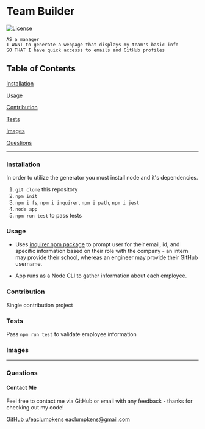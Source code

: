 
# Team Builder
[![License](https://img.shields.io/badge/license-Other-orange)](https://opensource.org/licenses)

```
AS a manager 
I WANT to generate a webpage that displays my team's basic info 
SO THAT I have quick accesss to emails and GitHub profiles
```

## Table of Contents

[Installation](#installation)

[Usage](#usage)

[Contribution](#contribution)

[Tests](#tests)

[Images](#images)

[Questions](#questions)

----

<a name="installation"></a>
### Installation

In order to utilize the generator you must install node and it's dependencies.

1. `git clone` this repository
2. `npm init`
3. `npm i fs`, `npm i inquirer`, `npm i path`, `npm i jest`
4. `node app`
5. `npm run test` to pass tests

<a name="usage"></a>
### Usage

* Uses [inquirer npm package](https://github.com/SBoudrias/Inquirer.js/) to prompt  user for their email, id, and specific information based on their role with the company - an intern may provide their school, whereas an engineer may provide their GitHub username.

* App runs as a Node CLI to gather information about each employee.

<a name="contribution"></a>
### Contribution

Single contribution project 

<a name="tests"></a>
### Tests

Pass `npm run test` to validate employee information

<a name="images"></a>
### Images



----

<a name="questions"></a>
### Questions
#### Contact Me

Feel free to contact me via GitHub or email with any feedback - thanks for checking out my code!

[GitHub u/eaclumpkens](https://github.com/eaclumpkens)
eaclumpkens@gmail.com
